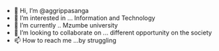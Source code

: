 - 👋 Hi, I’m @aggrippasanga
- 👀 I’m interested in ... Information and Technology 
- 🌱 I’m currently .. Mzumbe university 
- 💞️ I’m looking to collaborate on ... different opportunity on the society 
- 📫 How to reach me ...by struggling 

<!---
aggrippasanga/aggrippasanga is a ✨ special ✨ repository because its `README.md` (this file) appears on your GitHub profile.
You can click the Preview link to take a look at your changes.
--->
